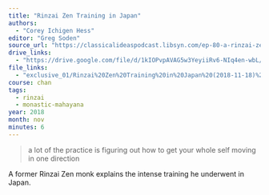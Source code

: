 ```yaml
---
title: "Rinzai Zen Training in Japan"
authors:
  - "Corey Ichigen Hess"
editor: "Greg Soden"
source_url: "https://classicalideaspodcast.libsyn.com/ep-80-a-rinzai-zen-life-in-japan-w-corey-ichigen-hess"
drive_links:
  - "https://drive.google.com/file/d/1kIOPvpAVAG5w3YeyiiRv6-NIq4en-wbL/view?usp=drivesdk"
file_links:
  - "exclusive_01/Rinzai%20Zen%20Training%20in%20Japan%20(2018-11-18)%20-%20Corey%20Ichigen%20Hess.mp3"
course: chan
tags:
  - rinzai
  - monastic-mahayana
year: 2018
month: nov
minutes: 6
---
```


> a lot of the practice is figuring out how to get your whole self moving in one direction

A former Rinzai Zen monk explains the intense training he underwent in Japan.
